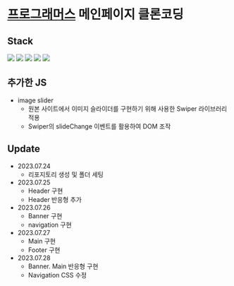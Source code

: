 # [프로그래머스](https://programmers.co.kr/) 메인페이지 클론코딩

## Stack
<p align="left">
  <img src="https://img.shields.io/badge/Html-E34F26?style=for-the-badge&logo=html5&logoColor=white">
  <img src="https://img.shields.io/badge/css-1572B6?style=for-the-badge&logo=css3&logoColor=white">
  <img src="https://img.shields.io/badge/javascript-F7DF1E?style=for-the-badge&logo=javascript&logoColor=black">
  <img src="https://img.shields.io/badge/github-181717?style=for-the-badge&logo=github&logoColor=white">
  <img src="https://img.shields.io/badge/Vercel-000000?style=for-the-badge&logo=vercel&logoColor=white">
</p>

## 추가한 JS
- image slider
  - 원본 사이트에서 이미지 슬라이더를 구현하기 위해 사용한 Swiper 라이브러리 적용
  - Swiper의 slideChange 이벤트를 활용하여 DOM 조작 

## Update
- 2023.07.24 
  - 리포지토리 생성 및 폴더 세팅
- 2023.07.25
  - Header 구현
  - Header 반응형 추가
- 2023.07.26
  - Banner 구현
  - navigation 구현
- 2023.07.27
  - Main 구현
  - Footer 구현
- 2023.07.28
  - Banner. Main 반응형 구현
  - Navigation CSS 수정
